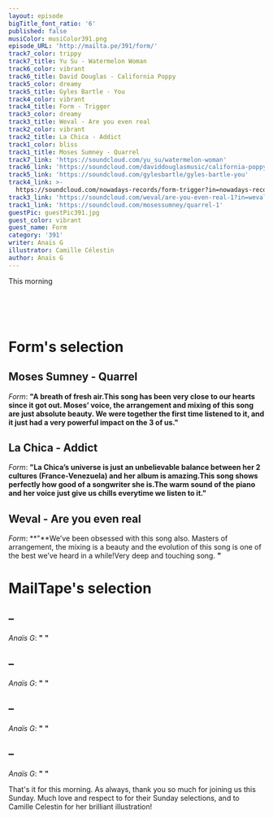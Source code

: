 ```yaml
---
layout: episode
bigTitle_font_ratio: '6'
published: false
musiColor: musiColor391.png
episode_URL: 'http://mailta.pe/391/form/'
track7_color: trippy
track7_title: Yu Su - Watermelon Woman
track6_color: vibrant
track6_title: David Douglas - California Poppy
track5_color: dreamy
track5_title: Gyles Bartle - You
track4_color: vibrant
track4_title: Form - Trigger
track3_color: dreamy
track3_title: Weval - Are you even real
track2_color: vibrant
track2_title: La Chica - Addict
track1_color: bliss
track1_title: Moses Sumney - Quarrel
track7_link: 'https://soundcloud.com/yu_su/watermelon-woman'
track6_link: 'https://soundcloud.com/daviddouglasmusic/california-poppy'
track5_link: 'https://soundcloud.com/gylesbartle/gyles-bartle-you'
track4_link: >-
  https://soundcloud.com/nowadays-records/form-trigger?in=nowadays-records/sets/form-c-w-t-it-comes-with-the
track3_link: 'https://soundcloud.com/weval/are-you-even-real-1?in=weval/sets/the-weight-7'
track1_link: 'https://soundcloud.com/mosessumney/quarrel-1'
guestPic: guestPic391.jpg
guest_color: vibrant
guest_name: Form
category: '391'
writer: Anaïs G
illustrator: Camille Célestin
author: Anaïs G
---
```

<p id="introduction">This morning 
<br><br>

<br><br></p>


# Form's selection

##  Moses Sumney - Quarrel
_Form_: **"**A breath of fresh air.This song has been very close to our hearts since it got out.
Moses’ voice, the arrangement and mixing of this song are just absolute beauty. We were together the first time listened to it, and it just had a very powerful impact on the 3 of us.**"**

##  La Chica - Addict
_Form_: **"**La Chica’s universe is just an unbelievable balance between her 2 cultures (France-Venezuela) and her album is amazing.This song shows perfectly how good of a songwriter she is.The warm sound of the piano and her voice just give us chills everytime we listen to it.**"**

##  Weval - Are you even real
_Form_: **"**We’ve been obsessed with this song also.
Masters of arrangement, the mixing is a beauty and the evolution of this song is one of the best we’ve heard in a while!Very deep and touching song. **"**


# MailTape's selection

##  – 
_Anaïs G_: **"** **"**

## – 
_Anaïs G_: **"** **"**

## – 
_Anaïs G_: **"** **"**

##  – 
_Anaïs G_: **"** **"**


<p id="outroduction"> That's it for this morning. As always, thank you so much for joining us this Sunday. Much love and respect to  for their Sunday selections, and to Camille Celestin for her brilliant illustration!</p>
